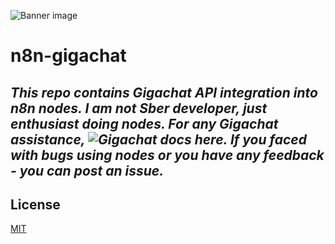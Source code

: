 ![Banner image](https://user-images.githubusercontent.com/10284570/173569848-c624317f-42b1-45a6-ab09-f0ea3c247648.png)

# n8n-gigachat

## ***This repo contains Gigachat API integration into n8n nodes. I am not Sber developer, just enthusiast doing nodes. For any Gigachat assistance, ![Gigachat docs](https://developers.sber.ru/dev) here. If you faced with bugs using nodes or you have any feedback - you can post an issue.***

## License

[MIT](https://github.com/n8n-io/n8n-nodes-starter/blob/master/LICENSE.md)
